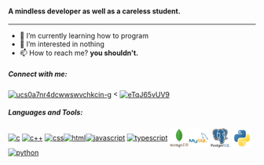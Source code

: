<h4>A mindless developer as well as a careless student.</h4>
<hr/>

- 🌱 I’m currently learning how to program
- 👀  I’m interested in nothing
- 📫 How to reach me? **you shouldn't.**  

<h5 align="left">Connect with me:</h5>  
<p align="left">  
<a href="https://www.youtube.com/channel/UCs0a7Nr4dCwWsWvChKCiN-g" target="blank"><img align="center" src="https://upload.wikimedia.org/wikipedia/commons/thumb/0/09/YouTube_full-color_icon_%282017%29.svg/2560px-YouTube_full-color_icon_%282017%29.svg.png" alt="ucs0a7nr4dcwwswvchkcin-g" height="20" width="30" /></a> <
<a href="https://discord.gg/eTqJ65vUV9" target="blank"><img align="center" src="https://logodownload.org/wp-content/uploads/2017/11/discord-logo-4-1.png" alt="eTqJ65vUV9" height="30" width="30" /></a>
</p>  
<h5 align="left">Languages and Tools:</h5>  
<p>
<a href="https://www.cprogramming.com/" target="_blank" rel="noreferrer"><img align="center" src="https://upload.wikimedia.org/wikipedia/commons/1/18/C_Programming_Language.svg" alt="c" height="40" width="40" /></a>
<a href="https://www.w3schools.com/cpp" target="_blank" rel="noreferrer"><img align="center" src="https://upload.wikimedia.org/wikipedia/commons/1/18/ISO_C%2B%2B_Logo.svg" alt="c++" height="40" width="40" /></a>
<a href="https://www.w3schools.com/css" target="_blank" rel="noreferrer"> <img align="center" src="https://upload.wikimedia.org/wikipedia/commons/d/d5/CSS3_logo_and_wordmark.svg" alt="css" height="40" width="40" /></a><a href="https://www.w3schools.com/html" target="_blank" rel="noreferrer"><img align="center" src="https://upload.wikimedia.org/wikipedia/commons/6/61/HTML5_logo_and_wordmark.svg" alt="html" height="40" width="40" /></a><a href="https://developer.mozilla.org/en-US/docs/Web/JavaScript" target="_blank" rel="noreferrer"><img src="https://upload.wikimedia.org/wikipedia/commons/9/99/Unofficial_JavaScript_logo_2.svg" align="center" alt="javascript" height="40" width="40" /></a> <a href="https://www.typescriptlang.org/" target="_blank" rel="noreferrer"><img align="center" alt="typescript" src="https://upload.wikimedia.org/wikipedia/commons/thumb/4/4c/Typescript_logo_2020.svg/1024px-Typescript_logo_2020.svg.png" height="40" width="40"/></a>
<a href="https://www.mongodb.com/" target="_blank" rel="noreferrer"><img align="center" src="https://raw.githubusercontent.com/devicons/devicon/master/icons/mongodb/mongodb-original-wordmark.svg" alt="mongodb" width="40" height="40"/></a><a href="https://www.mysql.com/" target="_blank" rel="noreferrer"><img align="center" src="https://raw.githubusercontent.com/devicons/devicon/master/icons/mysql/mysql-original-wordmark.svg" alt="mysql" width="40" height="40"/></a>
<a href="https://www.postgresql.com/" target="_blank" rel="noreferrer"><img align="center" src="https://raw.githubusercontent.com/devicons/devicon/master/icons/postgresql/postgresql-original-wordmark.svg" alt="postgresql" width="40" height="40"/></a>
<a href="https://www.python.org/" target="_blank" rel="noreferrer"><img align="center" src="https://raw.githubusercontent.com/devicons/devicon/master/icons/python/python-original.svg" alt="python" width="40" height="40"/></a><a href="https://www.reactjs.org/" target="_blank" rel="noreferrer"><img align="center" src="https://upload.wikimedia.org/wikipedia/commons/a/a7/React-icon.svg" alt="python" width="40" height="40"/></a>
</p>
